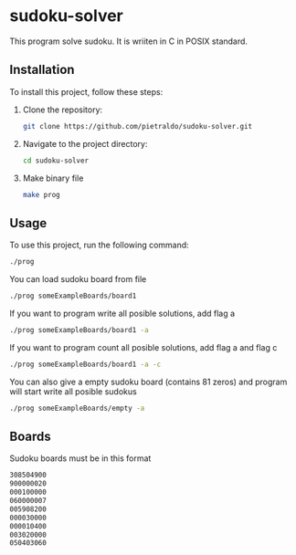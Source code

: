 # sudoku-solver

This program solve sudoku. It is wriiten in C in POSIX standard. 

## Installation

To install this project, follow these steps:

1. Clone the repository:

    ```bash
    git clone https://github.com/pietraldo/sudoku-solver.git
    ```

2. Navigate to the project directory:

    ```bash
    cd sudoku-solver
    ```

3. Make binary file

    ```bash
    make prog
    ```

## Usage

To use this project, run the following command:
 ```bash
 ./prog
  ```
You can load sudoku board from file
 ```bash
 ./prog someExampleBoards/board1
  ```
If you want to program write all posible solutions, add flag a
 ```bash
 ./prog someExampleBoards/board1 -a
  ```
If you want to program count all posible solutions, add flag a and flag c
 ```bash
 ./prog someExampleBoards/board1 -a -c
  ```
You can also give a empty sudoku board (contains 81 zeros) and program will start write
all posible sudokus
 ```bash
 ./prog someExampleBoards/empty -a 
  ```
## Boards

Sudoku boards must be in this format
 ```bash
308504900
900000020
000100000
060000007
005908200
000030000
000010400
003020000
050403060
  ```
